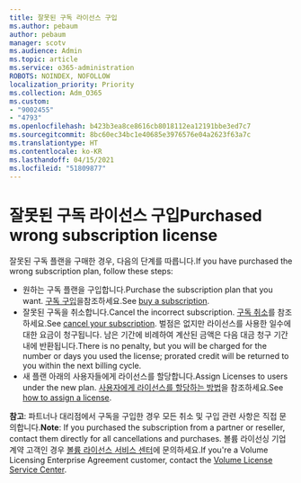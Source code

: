 ```yaml
---
title: 잘못된 구독 라이선스 구입
ms.author: pebaum
author: pebaum
manager: scotv
ms.audience: Admin
ms.topic: article
ms.service: o365-administration
ROBOTS: NOINDEX, NOFOLLOW
localization_priority: Priority
ms.collection: Adm_O365
ms.custom:
- "9002455"
- "4793"
ms.openlocfilehash: b423b3ea8ce8616cb8018112ea12191bbe3ed7c7
ms.sourcegitcommit: 8bc60ec34bc1e40685e3976576e04a2623f63a7c
ms.translationtype: HT
ms.contentlocale: ko-KR
ms.lasthandoff: 04/15/2021
ms.locfileid: "51809877"
---
```

# <a name="purchased-wrong-subscription-license"></a><span data-ttu-id="0716b-102">잘못된 구독 라이선스 구입</span><span class="sxs-lookup"><span data-stu-id="0716b-102">Purchased wrong subscription license</span></span>

<span data-ttu-id="0716b-103">잘못된 구독 플랜을 구매한 경우, 다음의 단계를 따릅니다.</span><span class="sxs-lookup"><span data-stu-id="0716b-103">If you have purchased the wrong subscription plan, follow these steps:</span></span>

- <span data-ttu-id="0716b-104">원하는 구독 플랜을 구입합니다.</span><span class="sxs-lookup"><span data-stu-id="0716b-104">Purchase the subscription plan that you want.</span></span> <span data-ttu-id="0716b-105">[구독 구입](https://docs.microsoft.com/alchemyinsights/buy-a-subscription-to-office-365-for-business)을참조하세요.</span><span class="sxs-lookup"><span data-stu-id="0716b-105">See [buy a subscription](https://docs.microsoft.com/alchemyinsights/buy-a-subscription-to-office-365-for-business).</span></span>
- <span data-ttu-id="0716b-106">잘못된 구독을 취소합니다.</span><span class="sxs-lookup"><span data-stu-id="0716b-106">Cancel the incorrect subscription.</span></span> <span data-ttu-id="0716b-107">[구독 취소](https://docs.microsoft.com/alchemyinsights/canceling-your-office-365-subscription)를 참조하세요.</span><span class="sxs-lookup"><span data-stu-id="0716b-107">See [cancel your subscription](https://docs.microsoft.com/alchemyinsights/canceling-your-office-365-subscription).</span></span>
<span data-ttu-id="0716b-108">벌점은 없지만 라이선스를 사용한 일수에 대한 요금이 청구됩니다. 남은 기간에 비례하여 계산된 금액은 다음 대금 청구 기간 내에 반환됩니다.</span><span class="sxs-lookup"><span data-stu-id="0716b-108">There is no penalty, but you will be charged for the number or days you used the license; prorated credit will be returned to you within the next billing cycle.</span></span>
- <span data-ttu-id="0716b-109">새 플랜 아래의 사용자들에게 라이선스를 할당합니다.</span><span class="sxs-lookup"><span data-stu-id="0716b-109">Assign Licenses to users under the new plan.</span></span> <span data-ttu-id="0716b-110">[사용자에게 라이선스를 할당하는 방법](https://docs.microsoft.com/alchemyinsights/how-to-assign-a-license-to-a-user)을 참조하세요.</span><span class="sxs-lookup"><span data-stu-id="0716b-110">See [how to assign a license](https://docs.microsoft.com/alchemyinsights/how-to-assign-a-license-to-a-user).</span></span>

<span data-ttu-id="0716b-111">**참고**: 파트너나 대리점에서 구독을 구입한 경우 모든 취소 및 구입 관련 사항은 직접 문의합니다.</span><span class="sxs-lookup"><span data-stu-id="0716b-111">**Note**: If you purchased the subscription from a partner or reseller, contact them directly for all cancellations and purchases.</span></span> <span data-ttu-id="0716b-112">볼륨 라이선싱 기업 계약 고객인 경우 [볼륨 라이선스 서비스 센터](https://support.microsoft.com/help/4471406/how-to-contact-the-microsoft-volume-licensing-service-center)에 문의하세요.</span><span class="sxs-lookup"><span data-stu-id="0716b-112">If you're a Volume Licensing Enterprise Agreement customer, contact the [Volume License Service Center](https://support.microsoft.com/help/4471406/how-to-contact-the-microsoft-volume-licensing-service-center).</span></span>
